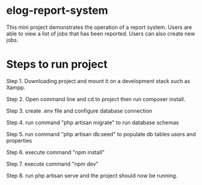 # elog-report-system

This mini project demonstrates the operation of a report system. Users are able to view a list of jobs that has been reported. Users can also create new jobs.

# Steps to run project

Step 1. Downloading project and mount it on a development stack such as Xampp.

Step 2. Open command line and cd to project then run composer install.

Step 3. create .env file and configure database connection

Step 4. run command "php artisan migrate" to run database schemas

Step 5. run command "php artisan db:seed" to populate db tables users and properties

Step 6. execute command "npm install"

Step 7. execute command "npm dev"

Step 8. run php artisan serve and the project should now be running.
